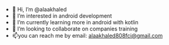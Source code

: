 - 👋 Hi, I’m @alaakhaled
- 👀 I’m interested in android development
- 🌱 I’m currently learning more in android with kotlin
- 💞️ I’m looking to collaborate on companies training 
- 📫you can reach me by email: alaakhaled808fci@gmail.com

<!---
alaakhaled67/alaakhaled67 is a ✨ special ✨ repository because its `README.md` (this file) appears on your GitHub profile.
You can click the Preview link to take a look at your changes.
--->
